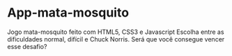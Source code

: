 # App-mata-mosquito
Jogo mata-mosquito feito com HTML5, CSS3 e Javascript
Escolha entre as dificuldades normal, difícil e Chuck Norris. 
Será que você consegue vencer esse desafio?
